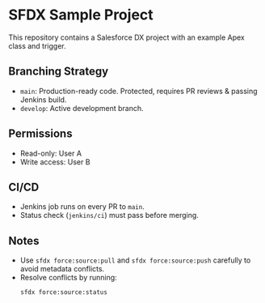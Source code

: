 # SFDX Sample Project

This repository contains a Salesforce DX project with an example Apex class and trigger.

## Branching Strategy
- `main`: Production-ready code. Protected, requires PR reviews & passing Jenkins build.
- `develop`: Active development branch.

## Permissions
- Read-only: User A
- Write access: User B

## CI/CD
- Jenkins job runs on every PR to `main`.
- Status check (`jenkins/ci`) must pass before merging.

## Notes
- Use `sfdx force:source:pull` and `sfdx force:source:push` carefully to avoid metadata conflicts.
- Resolve conflicts by running:
  ```bash
  sfdx force:source:status
